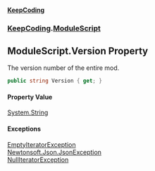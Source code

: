 #### [KeepCoding](index.md 'index')
### [KeepCoding](KeepCoding.md 'KeepCoding').[ModuleScript](ModuleScript.md 'KeepCoding.ModuleScript')
## ModuleScript.Version Property
The version number of the entire mod.  
```csharp
public string Version { get; }
```
#### Property Value
[System.String](https://docs.microsoft.com/en-us/dotnet/api/System.String 'System.String')
#### Exceptions
[EmptyIteratorException](EmptyIteratorException.md 'KeepCoding.Internal.EmptyIteratorException')  
[Newtonsoft.Json.JsonException](https://docs.microsoft.com/en-us/dotnet/api/Newtonsoft.Json.JsonException 'Newtonsoft.Json.JsonException')  
[NullIteratorException](NullIteratorException.md 'KeepCoding.Internal.NullIteratorException')  
